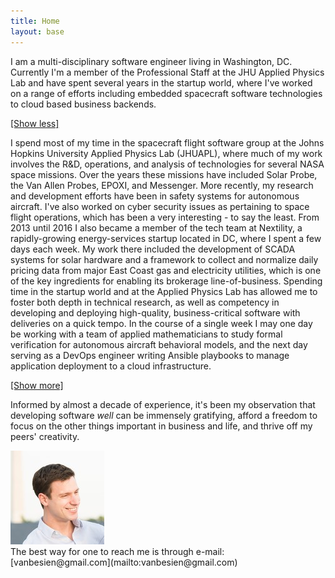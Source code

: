 ```yaml
---
title: Home
layout: base
---
```


I am a multi-disciplinary software engineer living in Washington, DC. Currently I'm a member of the Professional Staff at the JHU Applied Physics Lab and have spent several years in the startup world, where I've worked on a range of efforts including embedded spacecraft software technologies to cloud based business backends.

<a id="read_less_link" href="#">[Show less]</a>

<span class="read_more_content">
I spend most of my time in the spacecraft flight software group at the Johns Hopkins University Applied Physics Lab (JHUAPL), where much of my work involves the R&amp;D, operations, and analysis of technologies for several NASA space missions. Over the years these missions have included Solar Probe, the Van Allen Probes, EPOXI, and Messenger. More recently, my research and development efforts have been in safety systems for autonomous aircraft. I've also worked on cyber security issues as pertaining to space flight operations, which has been a very interesting - to say the least.
</span>

<span class="read_more_content">
From 2013 until 2016 I also became a member of the tech team at Nextility, a rapidly-growing energy-services startup located in DC, where I spent a few days each week. My work there included the development of SCADA systems for solar hardware and a framework to collect and normalize daily pricing data from major East Coast gas and electricity utilities, which is one of the key ingredients for enabling its brokerage line-of-business.
</span>

<span class="read_more_content">
Spending time in the startup world and at the Applied Physics Lab has allowed me to foster both depth in technical research, as well as competency in developing and deploying high-quality, business-critical software with deliveries on a quick tempo. In the course of a single week I may one day be working with a team of applied mathematicians to study formal verification for autonomous aircraft behavioral models, and the next day serving as a DevOps engineer writing Ansible playbooks to manage application deployment to a cloud infrastructure.
</span>

<a id="read_more_link" href="#">[Show more]</a>

Informed by almost a decade of experience, it's been my observation that developing software *well* can be immensely gratifying, afford a freedom to focus on the other things important in business and life, and thrive off my peers' creativity.

<img id="my-photo" src="/resources/images/BB-10.jpg" />

<br />
The best way for one to reach me is through e-mail: [vanbesien@gmail.com](mailto:vanbesien@gmail.com)

